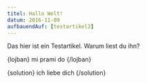 ```yaml
---
titel: Hallo Welt!
datum: 2016-11-09
aufbauendAuf: [testartikel2]
---
```


Das hier ist ein Testartikel. Warum liest du ihn?

{lojban}
mi prami do
{/lojban}

{solution}
ich liebe dich
{/solution}

